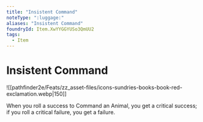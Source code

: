 ```yaml
---
title: "Insistent Command"
noteType: ":luggage:"
aliases: "Insistent Command"
foundryId: Item.XwYYGGYUSo3QmUU2
tags:
  - Item
---
```


# Insistent Command
![[pathfinder2e/Feats/zz_asset-files/icons-sundries-books-book-red-exclamation.webp|150]]

When you roll a success to Command an Animal, you get a critical success; if you roll a critical failure, you get a failure.

